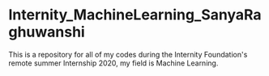 # Internity_MachineLearning_SanyaRaghuwanshi
This is a repository for all of my codes during the Internity Foundation's remote summer Internship 2020, my field is Machine Learning.
